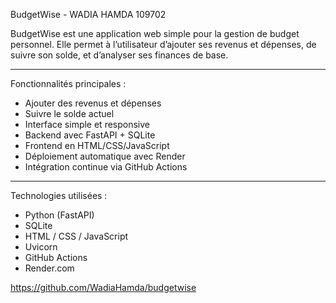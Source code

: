 BudgetWise - WADIA HAMDA 109702

BudgetWise est une application web simple pour la gestion de budget personnel. Elle permet à l’utilisateur d’ajouter ses revenus et dépenses, de suivre son solde, et d’analyser ses finances de base.

---

Fonctionnalités principales :

- Ajouter des revenus et dépenses
- Suivre le solde actuel
- Interface simple et responsive
- Backend avec FastAPI + SQLite
- Frontend en HTML/CSS/JavaScript
- Déploiement automatique avec Render
- Intégration continue via GitHub Actions

---

Technologies utilisées :

- Python (FastAPI)
- SQLite
- HTML / CSS / JavaScript
- Uvicorn
- GitHub Actions
- Render.com

https://github.com/WadiaHamda/budgetwise